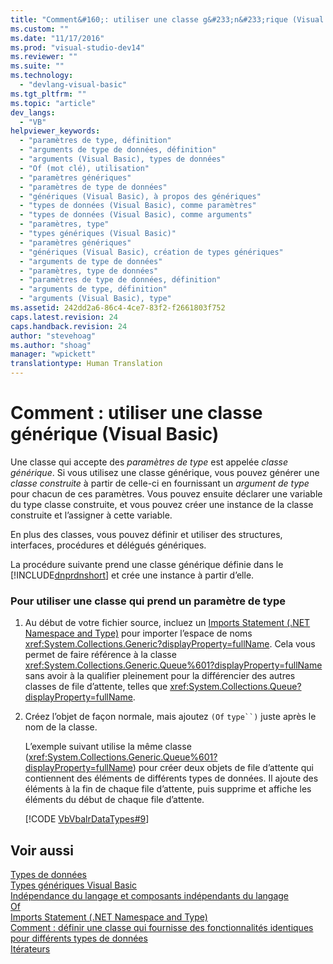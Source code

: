 ```yaml
---
title: "Comment&#160;: utiliser une classe g&#233;n&#233;rique (Visual Basic) | Microsoft Docs"
ms.custom: ""
ms.date: "11/17/2016"
ms.prod: "visual-studio-dev14"
ms.reviewer: ""
ms.suite: ""
ms.technology: 
  - "devlang-visual-basic"
ms.tgt_pltfrm: ""
ms.topic: "article"
dev_langs: 
  - "VB"
helpviewer_keywords: 
  - "paramètres de type, définition"
  - "arguments de type de données, définition"
  - "arguments (Visual Basic), types de données"
  - "Of (mot clé), utilisation"
  - "paramètres génériques"
  - "paramètres de type de données"
  - "génériques (Visual Basic), à propos des génériques"
  - "types de données (Visual Basic), comme paramètres"
  - "types de données (Visual Basic), comme arguments"
  - "paramètres, type"
  - "types génériques (Visual Basic)"
  - "paramètres génériques"
  - "génériques (Visual Basic), création de types génériques"
  - "arguments de type de données"
  - "paramètres, type de données"
  - "paramètres de type de données, définition"
  - "arguments de type, définition"
  - "arguments (Visual Basic), type"
ms.assetid: 242dd2a6-86c4-4ce7-83f2-f2661803f752
caps.latest.revision: 24
caps.handback.revision: 24
author: "stevehoag"
ms.author: "shoag"
manager: "wpickett"
translationtype: Human Translation
---
```

# Comment&#160;: utiliser une classe g&#233;n&#233;rique (Visual Basic)
Une classe qui accepte des *paramètres de type* est appelée *classe générique*. Si vous utilisez une classe générique, vous pouvez générer une *classe construite* à partir de celle\-ci en fournissant un *argument de type* pour chacun de ces paramètres. Vous pouvez ensuite déclarer une variable du type classe construite, et vous pouvez créer une instance de la classe construite et l’assigner à cette variable.  
  
 En plus des classes, vous pouvez définir et utiliser des structures, interfaces, procédures et délégués génériques.  
  
 La procédure suivante prend une classe générique définie dans le [!INCLUDE[dnprdnshort](../../../../csharp/getting-started/includes/dnprdnshort_md.md)] et crée une instance à partir d’elle.  
  
### Pour utiliser une classe qui prend un paramètre de type  
  
1.  Au début de votre fichier source, incluez un [Imports Statement \(.NET Namespace and Type\)](../../../../visual-basic/language-reference/statements/imports-statement-net-namespace-and-type.md) pour importer l’espace de noms <xref:System.Collections.Generic?displayProperty=fullName>. Cela vous permet de faire référence à la classe <xref:System.Collections.Generic.Queue%601?displayProperty=fullName> sans avoir à la qualifier pleinement pour la différencier des autres classes de file d’attente, telles que <xref:System.Collections.Queue?displayProperty=fullName>.  
  
2.  Créez l’objet de façon normale, mais ajoutez `(Of` `type``)` juste après le nom de la classe.  
  
     L’exemple suivant utilise la même classe \(<xref:System.Collections.Generic.Queue%601?displayProperty=fullName>\) pour créer deux objets de file d’attente qui contiennent des éléments de différents types de données. Il ajoute des éléments à la fin de chaque file d’attente, puis supprime et affiche les éléments du début de chaque file d’attente.  
  
     [!CODE [VbVbalrDataTypes#9](../CodeSnippet/VS_Snippets_VBCSharp/VbVbalrDataTypes#9)]  
  
## Voir aussi  
 [Types de données](../../../../visual-basic/programming-guide/language-features/data-types/index.md)   
 [Types génériques Visual Basic](../../../../visual-basic/programming-guide/language-features/data-types/generic-types.md)   
 [Indépendance du langage et composants indépendants du langage](../Topic/Language%20Independence%20and%20Language-Independent%20Components.md)   
 [Of](../../../../visual-basic/language-reference/statements/of-clause.md)   
 [Imports Statement \(.NET Namespace and Type\)](../../../../visual-basic/language-reference/statements/imports-statement-net-namespace-and-type.md)   
 [Comment : définir une classe qui fournisse des fonctionnalités identiques pour différents types de données](../../../../visual-basic/programming-guide/language-features/data-types/how-to-define-a-class-that-can-provide-identical-functionality.md)   
 [Itérateurs](../Topic/Iterators%20\(C%23%20and%20Visual%20Basic\).md)